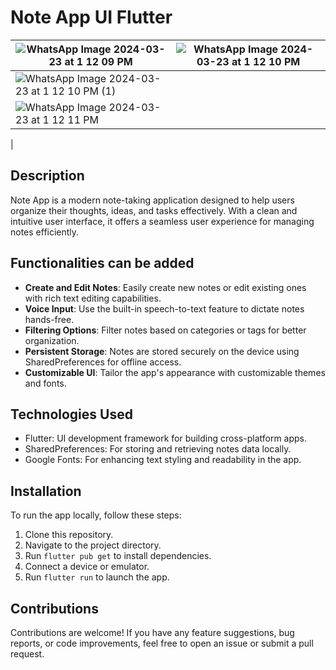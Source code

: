 # Note App UI Flutter

|![WhatsApp Image 2024-03-23 at 1 12 09 PM](https://github.com/shujaatsunasra/modern-addNote-UI/assets/142157275/85bdeb6c-9f37-46c8-8871-7f76a8e94ac5) | ![WhatsApp Image 2024-03-23 at 1 12 10 PM](https://github.com/shujaatsunasra/modern-addNote-UI/assets/142157275/b6db73e1-f060-45f8-9dc7-3dbba9333f34)|
| --- | --- |
| ![WhatsApp Image 2024-03-23 at 1 12 10 PM (1)](https://github.com/shujaatsunasra/modern-addNote-UI/assets/142157275/86547321-e9a2-4933-bb5c-5b87beef67bb)
 | ![WhatsApp Image 2024-03-23 at 1 12 11 PM](https://github.com/shujaatsunasra/modern-addNote-UI/assets/142157275/3b0024ef-9ccc-4eb6-bdc6-ae33992c51aa)
 |

## Description

Note App is a modern note-taking application designed to help users organize their thoughts, ideas, and tasks effectively. With a clean and intuitive user interface, it offers a seamless user experience for managing notes efficiently.

## Functionalities can be added

- **Create and Edit Notes**: Easily create new notes or edit existing ones with rich text editing capabilities.
- **Voice Input**: Use the built-in speech-to-text feature to dictate notes hands-free.
- **Filtering Options**: Filter notes based on categories or tags for better organization.
- **Persistent Storage**: Notes are stored securely on the device using SharedPreferences for offline access.
- **Customizable UI**: Tailor the app's appearance with customizable themes and fonts.

## Technologies Used

- Flutter: UI development framework for building cross-platform apps.
- SharedPreferences: For storing and retrieving notes data locally.
- Google Fonts: For enhancing text styling and readability in the app.

## Installation

To run the app locally, follow these steps:

1. Clone this repository.
2. Navigate to the project directory.
3. Run `flutter pub get` to install dependencies.
4. Connect a device or emulator.
5. Run `flutter run` to launch the app.

## Contributions

Contributions are welcome! If you have any feature suggestions, bug reports, or code improvements, feel free to open an issue or submit a pull request.
